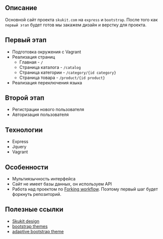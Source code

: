 ## Описание

Основной сайт проекта `skukit.com` на `express` и `bootstrap`. 
После того как `первый этап` будет готов мы закажем дизайн и верстку для проекта.


## Первый этап

- Подготовка окружения с Vagrant
- Реализация страниц
  - Главная - `/`
  - Страница каталога - `/catalog`
  - Страница категории - `/category/{id category}`
  - Страница товара - `/product/{id product}`
- Реализация переключения языка

## Второй этап

- Регистрации нового пользователя
- Авторизация пользователя

## Технологии

- Express
- Jquery
- Vagrant

## Особенности 

- Мультиязычность интерфейса
- Сайт не имеет базы данных, он используем API
- Работа над проектом по [Forking workflow](https://www.atlassian.com/git/tutorials/comparing-workflows/forking-workflow). 
Поэтому первый шаг будет форкнуть репозиторий.


## Полезные ссылки

- [Skukit design](https://app.moqups.com/Alexander.serkin/Sx4NxO46/view)
- [bootstrap themes](http://themes.getbootstrap.com/)
- [adaptive bootstrap theme](http://themes.getbootstrap.com/products/application)
